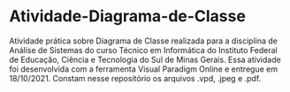 # Atividade-Diagrama-de-Classe
Atividade prática sobre Diagrama de Classe realizada para a disciplina de Análise de Sistemas do curso Técnico em Informática do Instituto Federal de Educação, Ciência e Tecnologia do Sul de Minas Gerais.
Essa atividade foi desenvolvida com a ferramenta Visual Paradigm Online e entregue em 18/10/2021.
Constam nesse repositório os arquivos .vpd, .jpeg e .pdf.
